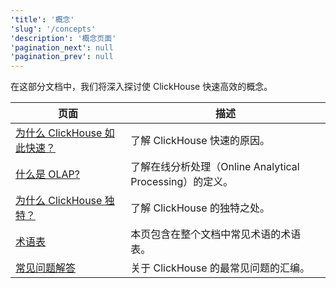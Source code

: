 ```yaml
---
'title': '概念'
'slug': '/concepts'
'description': '概念页面'
'pagination_next': null
'pagination_prev': null
---
```




在这部分文档中，我们将深入探讨使 ClickHouse 快速高效的概念。

| 页面                                                             | 描述                                                                                 |
|------------------------------------------------------------------|--------------------------------------------------------------------------------------|
| [为什么 ClickHouse 如此快速？](./why-clickhouse-is-so-fast.md)     | 了解 ClickHouse 快速的原因。                                                         |
| [什么是 OLAP?](./olap.md)                                       | 了解在线分析处理（Online Analytical Processing）的定义。                               |
| [为什么 ClickHouse 独特？](../about-us/distinctive-features.md) | 了解 ClickHouse 的独特之处。                                                         |
| [术语表](./glossary.md)                                        | 本页包含在整个文档中常见术语的术语表。                                               |
| [常见问题解答](../faq/index.md)                                   | 关于 ClickHouse 的最常见问题的汇编。                                               |
